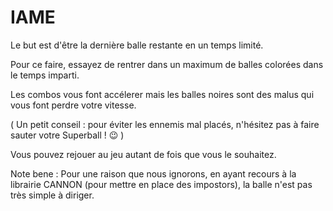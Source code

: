 # IAME 

Le but est d'être la dernière balle restante en un temps limité. 

Pour ce faire, essayez de rentrer dans un maximum de balles colorées dans le temps imparti. 

Les combos vous font accélerer mais les balles noires sont des malus qui vous font perdre votre vitesse.

( Un petit conseil : pour éviter les ennemis mal placés, n'hésitez pas à faire sauter votre Superball ! 😉 )

Vous pouvez rejouer au jeu autant de fois que vous le souhaitez. 

Note bene : Pour une raison que nous ignorons, en ayant recours à la librairie CANNON (pour mettre en place des impostors), la balle n'est pas très simple à diriger.
